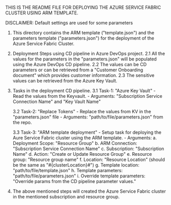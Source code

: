 THIS IS THE README FILE FOR DEPLOYING THE AZURE SERVICE FABRIC CLUSTER USING ARM TEMPLATE.

DISCLAIMER: Default settings are used for some parameters

1. This directory contains the ARM template ("template.json") and the parameters template ("parameters.json") for the deployment of the Azure Service Fabric Cluster.

2. Deployment Steps using CD pipeline in Azure DevOps project.
	2.1 All the values for the parameters in the "parameters.json" will be populated using the Azure DevOps CD pipeline.
	2.2 The values can be CD parameters or can be retrieved from a "Customer Onboarding document" which provides customer information.
	2.3 The sensitive values can be retrieved from the Azure Key Vault.

3. Tasks in the deployment CD pipeline.
	3.1 Task-1: "Azure Key Vault"
		- Read the values from the Keyvault.
		- Arguments: "Subscription Service Connection Name" and "Key Vault Name"

	3.2 Task-2: "Replace Tokens"
		- Replace the values from KV in the "parameters.json" file
		- Arguments: "path/to/file/parameters.json" from the repo.

	3.3 Task-3: "ARM template deployment"
		- Setup task for deploying the Aure Service Fabric cluster using the ARM template.
		- Arguments:
			a. Deployment Scope: "Resource Group"
			b. ARM Connection: "Subscription Service Connection Name"
			c. Subscription: "Subscription Name"
			d. Action: "Create or Update Resource Group"
			e. Resource group: "Resource group name"
			f. Location: "Resource Location" (should be the same as "#{clusterLocation}#")
			g. Template location: "path/to/file/template.json"
			h. Template parameters: "path/to/file/parameters.json"
			i. Override template parameters: "Override params from the CD pipeline parameter values."

4. The above mentioned steps will created the Azure Service Fabric cluster in the mentioned subscription and resource group.

